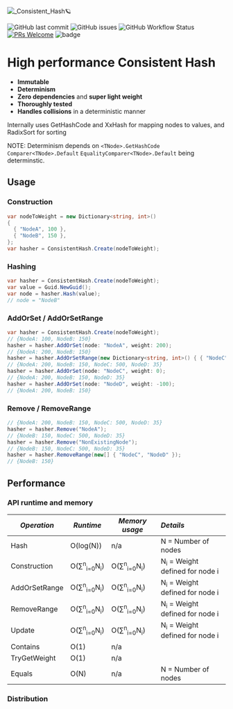 ![_Consistent_Hash🪐](https://user-images.githubusercontent.com/16527376/147839020-5e88c335-6275-44ab-9614-e77badd9a7d0.png)

![GitHub last commit](https://img.shields.io/github/last-commit/MrLederer/ConsistentHash)
![GitHub issues](https://img.shields.io/github/issues-raw/MrLederer/ConsistentHash)
![GitHub Workflow Status](https://img.shields.io/github/workflow/status/MrLederer/ConsistentHash/build-and-unit-tests)
[![PRs Welcome](https://img.shields.io/badge/PRs-welcome-brightgreen.svg?style=shields)](http://makeapullrequest.com)
![badge](https://img.shields.io/endpoint?url=https://gist.githubusercontent.com/MrLederer/1abf399f0a65d87b64a82025319e5324/raw/code-coverage.json)
# High performance Consistent Hash
* **Immutable** 
* **Determinism**
* **Zero dependencies** and **super light weight**
* **Thoroughly tested**
* **Handles collisions** in a deterministic manner

Internally uses GetHashCode and XxHash for mapping nodes to values, and RadixSort for sorting

NOTE: Determinism depends on `<TNode>.GetHashCode` `Comparer<TNode>.Default` `EqualityComparer<TNode>.Default` being determinstic.
## Usage
### Construction
```csharp
var nodeToWeight = new Dictionary<string, int>()
{
  { "NodeA", 100 },
  { "NodeB", 150 },
};
var hasher = ConsistentHash.Create(nodeToWeight);
```

### Hashing
```csharp
var hasher = ConsistentHash.Create(nodeToWeight);
var value = Guid.NewGuid();
var node = hasher.Hash(value);
// node = "NodeB"
```
### AddOrSet / AddOrSetRange
```csharp
var hasher = ConsistentHash.Create(nodeToWeight); 
// {NodeA: 100, NodeB: 150}
hasher = hasher.AddOrSet(node: "NodeA", weight: 200); 
// {NodeA: 200, NodeB: 150}
hasher = hasher.AddOrSetRange(new Dictionary<string, int>() { { "NodeC", 500 }, {"NodeD", 35 } });
// {NodeA: 200, NodeB: 150, NodeC: 500, NodeD: 35}
hasher = hasher.AddOrSet(node: "NodeC", weight: 0);
// {NodeA: 200, NodeB: 150, NodeD: 35}
hasher = hasher.AddOrSet(node: "NodeD", weight: -100);
// {NodeA: 200, NodeB: 150}
```

### Remove / RemoveRange
```csharp
// {NodeA: 200, NodeB: 150, NodeC: 500, NodeD: 35}
hasher = hasher.Remove("NodeA");
// {NodeB: 150, NodeC: 500, NodeD: 35}
hasher = hasher.Remove("NonExistingNode");
// {NodeB: 150, NodeC: 500, NodeD: 35}
hasher = hasher.RemoveRange(new[] { "NodeC", "NodeD" });
// {NodeB: 150}
```

## Performance 
### API runtime and memory
*Operation*|*Runtime*|*Memory usage*|*Details*
--- | --- | --- | :--
Hash | O(log(N)) | n/a | N = Number of nodes
Construction | O(&sum;<sup>n</sup><sub>i=0</sub>N<sub>i</sub>) | O(&sum;<sup>n</sup><sub>i=0</sub>N<sub>i</sub>) | N<sub>i</sub> = Weight defined for node i
AddOrSetRange | O(&sum;<sup>n</sup><sub>i=0</sub>N<sub>i</sub>) | O(&sum;<sup>n</sup><sub>i=0</sub>N<sub>i</sub>) | N<sub>i</sub> = Weight defined for node i
RemoveRange | O(&sum;<sup>n</sup><sub>i=0</sub>N<sub>i</sub>) | O(&sum;<sup>n</sup><sub>i=0</sub>N<sub>i</sub>) | N<sub>i</sub> = Weight defined for node i
Update | O(&sum;<sup>n</sup><sub>i=0</sub>N<sub>i</sub>) | O(&sum;<sup>n</sup><sub>i=0</sub>N<sub>i</sub>) | N<sub>i</sub> = Weight defined for node i
Contains | O(1) | n/a |
TryGetWeight | O(1) | n/a |
Equals | O(N) | n/a | N = Number of nodes
### Distribution
